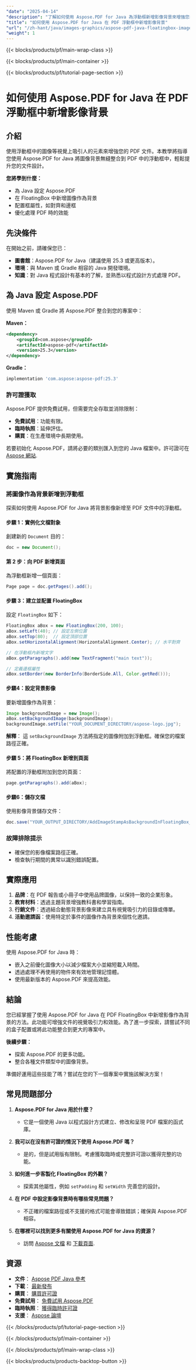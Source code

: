 ```yaml
---
"date": "2025-04-14"
"description": "了解如何使用 Aspose.PDF for Java 為浮動框新增影像背景來增強您的 PDF 文件。請按照本逐步指南來改進文件設計。"
"title": "如何使用 Aspose.PDF for Java 在 PDF 浮動框中新增影像背景"
"url": "/zh-hant/java/images-graphics/aspose-pdf-java-floatingbox-image-background/"
"weight": 1
---
```


{{< blocks/products/pf/main-wrap-class >}}

{{< blocks/products/pf/main-container >}}

{{< blocks/products/pf/tutorial-page-section >}}
# 如何使用 Aspose.PDF for Java 在 PDF 浮動框中新增影像背景

## 介紹
使用浮動框中的圖像等視覺上吸引人的元素來增強您的 PDF 文件。本教學將指導您使用 Aspose.PDF for Java 將圖像背景無縫整合到 PDF 中的浮動框中，輕鬆提升您的文件設計。

**您將學到什麼：**
- 為 Java 設定 Aspose.PDF
- 在 FloatingBox 中新增圖像作為背景
- 配置框屬性，如對齊和邊框
- 優化處理 PDF 時的效能

## 先決條件
在開始之前，請確保您已：
- **圖書館**：Aspose.PDF for Java（建議使用 25.3 或更高版本）。
- **環境**：與 Maven 或 Gradle 相容的 Java 開發環境。
- **知識**：對 Java 程式設計有基本的了解，並熟悉以程式設計方式處理 PDF。

## 為 Java 設定 Aspose.PDF
使用 Maven 或 Gradle 將 Aspose.PDF 整合到您的專案中：

**Maven：**
```xml
<dependency>
    <groupId>com.aspose</groupId>
    <artifactId>aspose-pdf</artifactId>
    <version>25.3</version>
</dependency>
```

**Gradle：**
```gradle
implementation 'com.aspose:aspose-pdf:25.3'
```

### 許可證獲取
Aspose.PDF 提供免費試用，但需要完全存取並消除限制：
- **免費試用**：功能有限。
- **臨時執照**：延伸評估。
- **購買**：在生產環境中長期使用。

若要初始化 Aspose.PDF，請將必要的類別匯入到您的 Java 檔案中。許可證可在 [Aspose 網站](https://purchase。aspose.com/buy).

## 實施指南
### 將圖像作為背景新增到浮動框
探索如何使用 Aspose.PDF for Java 將背景影像新增至 PDF 文件中的浮動框。

#### 步驟 1：實例化文檔對象
創建新的 `Document` 目的：
```java
doc = new Document();
```

#### 第 2 步：向 PDF 新增頁面
為浮動框新增一個頁面：
```java
Page page = doc.getPages().add();
```

#### 步驟 3：建立並配置 FloatingBox
設定 `FloatingBox` 如下：
```java
FloatingBox aBox = new FloatingBox(200, 100);
aBox.setLeft(40); // 設定左側位置
aBox.setTop(80);  // 設定頂部位置
aBox.setHorizontalAlignment(HorizontalAlignment.Center); // 水平對齊

// 在浮動框內新增文字
aBox.getParagraphs().add(new TextFragment("main text"));

// 定義邊框屬性
aBox.setBorder(new BorderInfo(BorderSide.All, Color.getRed()));
```

#### 步驟4：設定背景影像
要新增圖像作為背景：
```java
Image backgroundImage = new Image();
aBox.setBackgroundImage(backgroundImage);
backgroundImage.setFile("YOUR_DOCUMENT_DIRECTORY/aspose-logo.jpg");
```

**解釋**： 這 `setBackgroundImage` 方法將指定的圖像附加到浮動框。確保您的檔案路徑正確。

#### 步驟 5：將 FloatingBox 新增到頁面
將配置的浮動框附加到您的頁面：
```java
page.getParagraphs().add(aBox);
```

#### 步驟6：儲存文檔
使用影像背景儲存文件：
```java
doc.save("YOUR_OUTPUT_DIRECTORY/AddImageStampAsBackgroundInFloatingBox_out.pdf");
```

### 故障排除提示
- 確保您的影像檔案路徑正確。
- 檢查執行期間的異常以識別錯誤配置。

## 實際應用
1. **品牌**：在 PDF 報告或小冊子中使用品牌圖像，以保持一致的企業形象。
2. **教育材料**：透過主題背景增強教科書和學習指南。
3. **行銷文件**：透過結合動態背景影像來建立具有視覺吸引力的目錄或傳單。
4. **活動邀請函**：使用特定於事件的圖像作為背景來個性化邀請。

## 性能考慮
使用 Aspose.PDF for Java 時：
- 嵌入之前優化圖像大小以減少檔案大小並縮短載入時間。
- 透過處理不再使用的物件來有效地管理記憶體。
- 使用最新版本的 Aspose.PDF 來提高效能。

## 結論
您已經掌握了使用 Aspose.PDF for Java 在 PDF FloatingBox 中新增影像作為背景的方法。此功能可增強文件的視覺吸引力和效能。為了進一步探索，請嘗試不同的盒子配置或將此功能整合到更大的專案中。

**後續步驟：**
- 探索 Aspose.PDF 的更多功能。
- 整合各種文件類型中的圖像背景。

準備好運用這些技能了嗎？嘗試在您的下一個專案中實施該解決方案！

## 常見問題部分
1. **Aspose.PDF for Java 用於什麼？**
   - 它是一個使用 Java 以程式設計方式建立、修改和呈現 PDF 檔案的函式庫。

2. **我可以在沒有許可證的情況下使用 Aspose.PDF 嗎？**
   - 是的，但是試用版有限制。考慮獲取臨時或完整許可證以獲得完整的功能。

3. **如何進一步客製化 FloatingBox 的外觀？**
   - 探索其他屬性，例如 `setPadding` 和 `setWidth` 完善您的設計。

4. **在 PDF 中設定影像背景時有哪些常見問題？**
   - 不正確的檔案路徑或不支援的格式可能會導致錯誤；確保與 Aspose.PDF 相容。

5. **在哪裡可以找到更多有關使用 Aspose.PDF for Java 的資源？**
   - 訪問 [Aspose 文檔](https://reference.aspose.com/pdf/java/) 和 [下載頁面](https://releases。aspose.com/pdf/java/).

## 資源
- **文件**： [Aspose PDF Java 參考](https://reference.aspose.com/pdf/java/)
- **下載**： [最新發布](https://releases.aspose.com/pdf/java/)
- **購買**： [購買許可證](https://purchase.aspose.com/buy)
- **免費試用**： [免費試用 Aspose.PDF](https://releases.aspose.com/pdf/java/)
- **臨時執照**： [獲得臨時許可證](https://purchase.aspose.com/temporary-license/)
- **支援**： [Aspose 論壇](https://forum.aspose.com/c/pdf/10)

{{< /blocks/products/pf/tutorial-page-section >}}

{{< /blocks/products/pf/main-container >}}

{{< /blocks/products/pf/main-wrap-class >}}

{{< blocks/products/products-backtop-button >}}